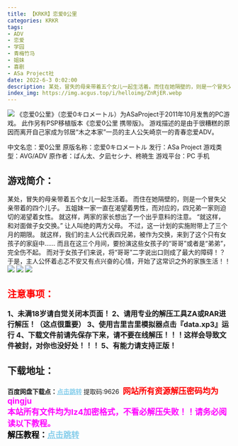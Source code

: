 ```yaml
---
title: 【KRKR】恋爱0公里
categories: KRKR
tags:
- ADV
- 恋爱
- 学园
- 青梅竹马
- 姐妹
- 喜剧
- ASa Project社
date: 2022-6-3 0:02:00
description: 某处，冒失的母亲带着五个女儿一起生活着。而住在她隔壁的，则是一个冒失父亲带着的四个儿子。五姐妹一家一直在渴望着男性，而对应的，四兄弟一家则迫切的渴望着女性。就这样，两家的家长想出了一个出乎意料的注意。“就这样，和对面做子女交换。”让人叫绝的两方父母。
index_img: https://img.acgus.top/i/helloimg/ZnRjER.webp
---
```

![](https://img.acgus.top/i/helloimg/ZnRjER.webp)
《恋爱0公里》（恋爱0キロメートル）为ASaProject于2011年10月发售的PC游戏。
此作另有PSP移植版本《恋爱0公里 携带版》。
游戏描述的是由于很糟糕的原因而离开自己家成为邻居“木之本家”一员的主人公矢崎京一的青春恋爱ADV。

中文名恋：爱0公里
原版名称：恋爱0キロメートル
发行：ASa Project
游戏类型：AVG/ADV
原作者：ぱん太、夕凪セシナ、柊暁生
游戏平台：PC 手机

## 游戏简介：
某处，冒失的母亲带着五个女儿一起生活着。
而住在她隔壁的，则是一个冒失父亲带着的四个儿子。
五姐妹一家一直在渴望着男性，而对应的，四兄弟一家则迫切的渴望着女性。
就这样，两家的家长想出了一个出乎意料的注意。
“就这样，和对面做子女交换。”
让人叫绝的两方父母。
不过，这一计划的实施附带上了三个月的期限。
就这样，我们的主人公代表四兄弟，被作为交换，来到了这个只有女孩子的家庭中……
而且在这三个月间，要扮演这些女孩子的“哥哥”或者是“弟弟”，完全伤不起。
而对于女孩子们来说，将“哥哥”二字说出口则成了最大的障碍！？
于是，主人公怀着忐忑不安又有点兴奋的心情，开始了这常识之外的家族生活！！
![](https://img.acgus.top/i/helloimg/ZnRykA.webp)
![](https://img.acgus.top/i/helloimg/ZnRu9z.webp)
![](https://img.acgus.top/i/helloimg/ZnZB15.webp)





## <font color=#FF0000 >注意事项：</font>
<font size=3><b>1、未满18岁请自觉关闭本页面！
2、请用专业的解压工具ZA或RAR进行解压！（这点很重要）
3、使用吉里吉里模拟器点击『data.xp3』运行
4、下载文件前请先保存下来，请不要在线解压！！！这样会导致文件被封，对你也没好处！！！
5、有能力请支持正版！</b></font>

## 下载地址：
<b>百度网盘下载点：</b><a href="https://pan.baidu.com/s/1-kMXygujdJ6Mk18rkv8bhg?pwd=9626" style="color: #87CEEB;"><b>点击跳转</b></a> 提取码:9626
<a style="padding: 0" href="https://post.qingju.org/AD/"><img style="max-width:100%" src="https://img.acgus.top/i/2024/07/478f689b8021d8d499ab43d21acf137a.gif" alt=""></a>
<b><font color=#FF0000 size=4>网站所有资源解压密码均为</b></font><b><font color=#FF00FF size=4>qingju</font><font color=#FF0000 ></font></b><br><b><font color=#FF00FF size=4>本站所有文件均为lz4加密格式，不看必解压失败！！请务必阅读以下教程。</b></font><br><b><font color=#000 size=4>解压教程：</b><a href="https://post.qingju.org/tutorial/000/" style="color: #87CEEB;"><b>点击跳转</b></a>